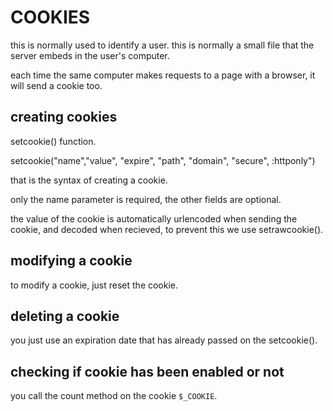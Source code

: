 # COOKIES

this is normally used to identify a user.
this is normally a small file that the server embeds in the user's computer.

each time the same computer makes requests to a page with a browser, it will send a cookie too.

## creating cookies

setcookie() function.

setcookie("name","value", "expire", "path", "domain", "secure", :httponly")

that is the syntax of creating a cookie.

only the name parameter is required, the other fields are optional.

the value of the cookie is automatically urlencoded when sending the cookie, and decoded when recieved, to prevent this we use setrawcookie().

## modifying a cookie

to modify a cookie, just reset the cookie.

## deleting a cookie

you just use an expiration date that has already passed on the setcookie().

## checking if cookie has been enabled or not

you call the count method on the cookie `$_COOKIE`.
